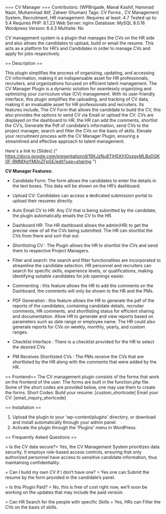 === CV Manager ===
Contributors: (WPBrigade, Manal Kashif, Hammad Nazir, Muhammad Atif, Zaheer Ghuman)
Tags: CV Forms , CV Management System, Recruitment, HR management.
Requires at least: 4.7
Tested up to: 5.4
Requires PHP: 8.1.23
Web Server: nginx
Database: MySQL 8.0.16
Wordpress Version: 6.4.3
Multisite: No

CV management system is a plugin that manages the CVs on the HR side and also allows the candidates to upload, build or email the resume. This acts as a platform for HR’s and Candidates in order to manage CVs and apply for jobs respectively. 

== Description ==


This plugin simplifies the process of organizing, updating, and accessing CV information, making it an indispensable asset for HR professionals, recruiters, and organizations focused on efficient talent management. The CV Manager Plugin is a dynamic solution for seamlessly organizing and optimizing your curriculum vitae (CV) management. With its user-friendly interface, this plugin simplifies the uploading, and tracking of CV data, making it an invaluable asset for HR professionals and recruiters. Its features include, The CV Form that allows the candidate to build the CV, this also provides the options to send CV via Email or upload the CV.  CVs are displayed on the dashboard to HR, the HR can add the comments, shortlist the CV’s, Generate the Pdf of candidate’s information, send CVs to the project manager, search and filter the CVs on the basis of skills. Elevate your recruitment process with the CV Manager Plugin, ensuring a streamlined and effective approach to talent management.

Here's a link to [Slides] (“ https://docs.google.com/presentation/d/19XJzNu8TjH5Xh1OxzgvMLBxDGK0F-9MMXgYM0nZFpGE/edit?usp=sharing ")


**CV Manager Features:**

* Candidate Form: The form allows the candidates to enter the details in the text boxes. This data will be shown on the HR’s dashboard. 

* Upload CV: Candidates can access a dedicated submission portal to upload their resumes directly.

* Auto Email CV to HR: Any CV that is being submitted by the candidate, the plugin automatically emails the CV to the HR.

* Dashboard HR: The HR dashboard allows the admin(HR) to get the precise view of all the CVs being submitted. The HR can shortlist the CVs from there and sort that out.

* Shortlisting CV : The Plugin allows the HR to shortlist the CVs and send them to respective Project Managers.

* Filter and search: the search and filter functionalities  are incorporated to streamline the candidate selection. HR personnel and recruiters can search for specific skills, experience levels, or qualifications, making identifying suitable candidates for job openings easier.

* Commenting : this feature allows the HR to add the comments on the Dashboard, the comments will only be shown to the HR and the PMs. 

* PDF Generation : this feature allows the HR to generate the pdf of the reports of the candidates, containing candidate details, recruiter comments, HR comments, and shortlisting status for efficient sharing and documentation. Allow HR to generate and view reports based on parameters such as date range or employee name. The HR could also generate reports for CVs on weekly, monthly, yearly, and custom ranges.

* Checklist Interface : There is a checklist provided for the HR to select the desired CVs

* PM Receives Shortlisted CVs : The PMs receive the CVs that are shortlisted by the HR along with the comments that were added by the HR.

== Frontend==
The CV management plugin consists of the forms that work on the frontend of the user. The forms are built in the function.php file. Some of the short codes are provided below, one may use them to create the forms.
Short Codes:
Build your resume: [custom_shortcode]
Email your CV: [email_inquiry_shortcode]


== Installation ==

1. Upload the plugin to your 'wp-content/plugins' directory, or download and install automatically through your admin panel.
2. Activate the plugin through the 'Plugins' menu in WordPress.

== Frequently Asked Questions ==

= Is the CV data secure?=
Yes, the CV Management System prioritizes data security. It employs role-based access controls, ensuring that only authorized personnel have access to sensitive candidate information, thus maintaining confidentiality.


= Can I build my own CV if I don’t have one? =
Yes one can Submit the resume by the form provided in the candidate’s panel.

= Is this Plugin Paid?  =
No, this is free of cost right now, we’ll soon be working on the updates that may include the paid version.

= Can HR Search for the people with specific Skills =
Yes, HRs can Filter the CVs on the basis of skills.


